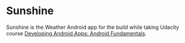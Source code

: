Sunshine
========

Sunshine is the Weather Android app for the build while taking Udacity course [Developing Android Apps: Android Fundamentals](https://www.udacity.com/course/ud853).

